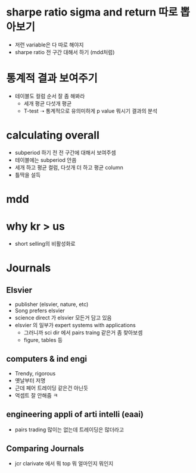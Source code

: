 # sharpe ratio sigma and return 따로 뽑아보기

- 저런 variable은 다 따로 해야지
- sharpe ratio 전 구간 대해서 하기 (mdd처럼)

# 통계적 결과 보여주기

- 테이블도 컬럼 순서 잘 좀 해봐라
  - 세개 평균 다섯개 평균
  - T-test ➝ 통계적으로 유의미하게 p value 뭐시기
    결과의 분석

# calculating overall

- subperiod 하기 전 전 구간에 대해서 보여주셈
- 테이블에는 subperiod 안씀
- 세개 하고 평균 컬럼, 다섯개 더 하고 평균 column
- 틀딱을 설득

# mdd

# why kr > us

- short selling의 비활성화로

# Journals

## Elsvier

- publisher (elsvier, nature, etc)
- Song prefers elsvier
- science direct 가 elsvier 모든거 담고 있음
- elsvier 의 일부가 expert systems with applications
  - 그러니까 sci dir 에서 pairs traing 같은거 좀 찾아보셈
  - figure, tables 등

## computers & ind engi

- Trendy, rigorous
- 옛날부터 저명
- 근데 페어 트레이딩 같은건 아닌듯
- 억셉트 잘 안해줌 ㅋ

## engineering appli of arti intelli (eaai)

- pairs trading 많이는 없는데 트레이딩은 많더라고

## Comparing Journals

- jcr clarivate 에서 뭐 top 뭐 얼마인지 뭐인지
